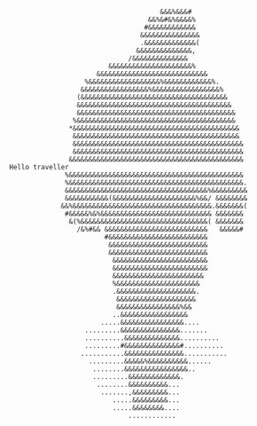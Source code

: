                                                                                 
                                                                                
                                                                                
                                                                                
                                          &&&%&&&#                              
                                       &&%&#&%&&&&%                             
                                      #&&&&&&&&&&&&                             
                                     &&&&&&&&&&&&&&&                            
                                     .&&&&&&&&&&&&&(                            
                                    &&&&&&&&&&&&&&,                             
                                  /&&&&&&&&&&&&&&                               
                             &&&&&&&&&&&&&&&&&&&&&%                             
                          &&&&&&&&&&&&&&&&&&&&&&&&&&&&                          
                       %&&&&&&&&&&&&&&&&&&%&&&&&&&&&&&&%.                       
                      &&&&&&&&&&&&&&&&&%&&&&&&&&&&&&&&&&&%                      
                     (&&&&&&&&&&&&&&&&&&&&&&&&&&&&&&&&&&&&&                     
                     &&&&&&&&&&&&&&&&&&&&&&&&&&&&&&&&&&&&&&&                    
                     &&&&&&&&&&&&&&&&&&&&&&&&&&&&&&&&&&&&&&&&                   
                    %&&&&&&&&&&&&&&&&&&&&&&&&&&&&&&&&&&&&&&&&                   
                   *&&&&&&&&&&&&&&&&&&&&&&&&&&&&&&&&&&&&&&&&&&                  
                    &&&&&&&&&&&&&&&&&&&&&&&&&&&&&&&&&&&&&&&&&&                  
                    &&&&&&&&&&&&&&&&&&&&&&&&&&&&&&&&&&&&&&&&&&&                 
                    &&&&&&&&&&&&&&&&&&&&&&&&&&&&&&&&&&&&&&&&&&&                 
                   &&&&&&&&&&&&&&&&&&&&&&&&&&&&&&&&&&&&&&&&&&&&                                                                   Hello traveller
                  %&&&&&&&&&&&&&&&&&&&&&&&&&&&&&&&&&&&&&&&&&&&&                 
                  %&&&&&&&&&&&&&&&&&&&&&&&&&&&&&&&&&&&&&&&&&&&&.                
                  &&&&&&&&&&&&&&&&&&&&&&&&&&&&&&&&&&&&%&&&&&&&&&                
                  &&&&&&&&&&&(&&&&&&&&&&&&&&&&&&&&&%&&/ &&&&&&&&                
                 &&%&&&&&&&&&&&&&&&&&&&&&&&&&&&&&&&&&&&.&&&&&&&(                
                  #&&&&&%&%&&&&&&&&&&&&&&&&&&&&&&&&&&&& &&&&&&&                 
                   &(%&&&&&&&&&&&&&&&&&&&&&&&&&&&&&&&&( &&&&&&&                 
                     /&%#&& &&&&&&&&&&&&&&&&&&&&&&&&&&   &&&&&#                 
                            #&&&&&&&&&&&&&&&&&&&&&&&&&                          
                             &&&&&&&&&&&&&&&&&&&&&&&&&                          
                             &&&&&&&&&&&&&&&&&&&&&&&&&                          
                              &&&&&&&&&&&&&&&&&&&&&&&&                          
                              &&&&&&&&&&&&&&&&&&&&&&&&                          
                              &&&&&&&&&&&&&&&&&&&&&&&                           
                              %&&&&&&&&&&&&&&&&&&&&&                            
                              .&&&&&&&&&&&&&&&&&&&&.                            
                               &&&&&&&&&&&&&&&&&&&&                             
                               &&&&&&&&&&&&&&&&%&&                              
                              ..&&&&&&&&&&&&&&&&&                               
                           .....&&&&&&&&&&&&&&&&....                            
                       .........&&&&&&&&&&&&&&&.......                          
                       ..........&&&&&&&&&&&&&&..........                       
                       .........#&&&&&&&&&&&&&&#..........                      
                      ...........&&&&&&&&&&&&&&&...........                     
                        .........&&&&&%&&&&&&&&&&......                         
                         ........&&&&&&&&&&&&&&&&..                             
                         .........&&&&&&&&&&&&&.                                
                          ........&&&&&&&&&&...                                  
                           .......,&&&&&&&&&...                                 
                              .....&&&&&&&&&...                                 
                              .....&&&&&&&&....                                 
                                  ............                                 
